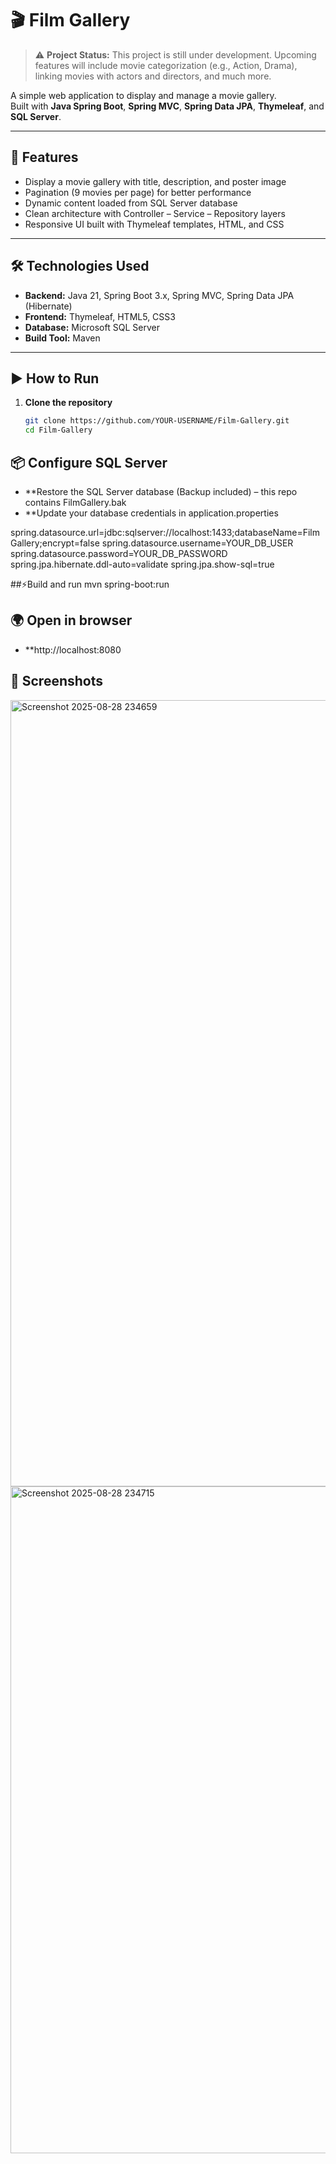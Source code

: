 # 🎬 Film Gallery

> ⚠️ **Project Status:** This project is still under development. Upcoming features will include movie categorization (e.g., Action, Drama), linking movies with actors and directors, and much more.

A simple web application to display and manage a movie gallery.  
Built with **Java Spring Boot**, **Spring MVC**, **Spring Data JPA**, **Thymeleaf**, and **SQL Server**.

---

## 🚀 Features

- Display a movie gallery with title, description, and poster image  
- Pagination (9 movies per page) for better performance  
- Dynamic content loaded from SQL Server database  
- Clean architecture with Controller – Service – Repository layers  
- Responsive UI built with Thymeleaf templates, HTML, and CSS  

---

## 🛠️ Technologies Used

- **Backend:** Java 21, Spring Boot 3.x, Spring MVC, Spring Data JPA (Hibernate)  
- **Frontend:** Thymeleaf, HTML5, CSS3  
- **Database:** Microsoft SQL Server  
- **Build Tool:** Maven  

---



## ▶️ How to Run

1. **Clone the repository**
   ```bash
   git clone https://github.com/YOUR-USERNAME/Film-Gallery.git
   cd Film-Gallery

## 📦 Configure SQL Server
- **Restore the SQL Server database (Backup included) – this repo contains FilmGallery.bak
- **Update your database credentials in application.properties

spring.datasource.url=jdbc:sqlserver://localhost:1433;databaseName=FilmGallery;encrypt=false
spring.datasource.username=YOUR_DB_USER
spring.datasource.password=YOUR_DB_PASSWORD
spring.jpa.hibernate.ddl-auto=validate
spring.jpa.show-sql=true



##⚡Build and run 
mvn spring-boot:run

## 🌍 Open in browser
- **http://localhost:8080


## 📸 Screenshots
<img width="2123" height="1258" alt="Screenshot 2025-08-28 234659" src="https://github.com/user-attachments/assets/e2156b6d-c71c-4160-9844-ab3447172a7b" />
<img width="1328" height="1067" alt="Screenshot 2025-08-28 234715" src="https://github.com/user-attachments/assets/72c8e936-fc3b-4dff-9acb-ff847f6536d2" />
